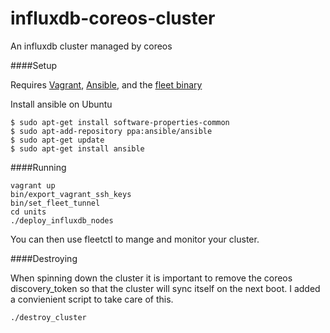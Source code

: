 influxdb-coreos-cluster
=======================

An influxdb cluster managed by coreos

####Setup

Requires [Vagrant](https://docs.vagrantup.com/v2/installation/), [Ansible](http://docs.ansible.com/intro_installation.html), and the [fleet binary](https://github.com/coreos/fleet/releases)
    
Install ansible on Ubuntu

    $ sudo apt-get install software-properties-common
    $ sudo apt-add-repository ppa:ansible/ansible
    $ sudo apt-get update
    $ sudo apt-get install ansible
    
####Running

    vagrant up
    bin/export_vagrant_ssh_keys
    bin/set_fleet_tunnel
    cd units
    ./deploy_influxdb_nodes
    
You can then use fleetctl to mange and monitor your cluster.

####Destroying

When spinning down the cluster it is important to remove the coreos discovery_token so that the cluster will sync itself on the next boot. I added a convienient script to take care of this.

    ./destroy_cluster
    

